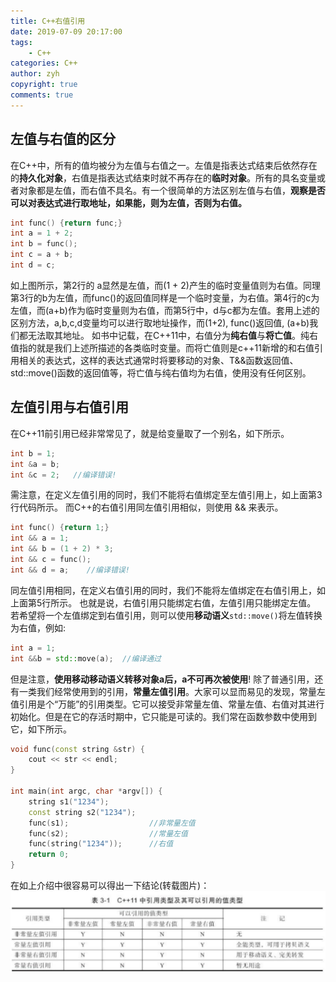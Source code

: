 ```yaml
---
title: C++右值引用
date: 2019-07-09 20:17:00
tags:
    - C++
categories: C++
author: zyh
copyright: true
comments: true
---
```

## 左值与右值的区分
在C++中，所有的值均被分为左值与右值之一。左值是指表达式结束后依然存在的**持久化对象**，右值是指表达式结束时就不再存在的**临时对象**。所有的具名变量或者对象都是左值，而右值不具名。有一个很简单的方法区别左值与右值，**观察是否可以对表达式进行取地址，如果能，则为左值，否则为右值。**
```C++
int func() {return func;}
int a = 1 + 2;
int b = func();
int c = a + b;
int d = c;
```
如上图所示，第2行的 a显然是左值，而(1 + 2)产生的临时变量值则为右值。同理第3行的b为左值，而func()的返回值同样是一个临时变量，为右值。第4行的c为左值，而(a+b)作为临时变量则为右值，而第5行中，d与c都为左值。套用上述的区别方法，a,b,c,d变量均可以进行取地址操作，而(1+2), func()返回值, (a+b)我们都无法取其地址。
如书中记载，在C++11中，右值分为**纯右值**与**将亡值**。纯右值指的就是我们上述所描述的各类临时变量。而将亡值则是c++11新增的和右值引用相关的表达式，这样的表达式通常时将要移动的对象、T&&函数返回值、std::move()函数的返回值等，将亡值与纯右值均为右值，使用没有任何区别。
## 左值引用与右值引用
在C++11前引用已经非常常见了，就是给变量取了一个别名，如下所示。
```C++
int b = 1;
int &a = b;
int &c = 2;   //编译错误!
```
需注意，在定义左值引用的同时，我们不能将右值绑定至左值引用上，如上面第3行代码所示。
而C++的右值引用同左值引用相似，则使用 && 来表示。
```C++
int func() {return 1;}
int && a = 1;
int && b = (1 + 2) * 3;
int && c = func();
int && d = a;    //编译错误!
```
同左值引用相同，在定义右值引用的同时，我们不能将左值绑定在右值引用上，如上面第5行所示。
也就是说，右值引用只能绑定右值，左值引用只能绑定左值。
若希望将一个左值绑定到右值引用，则可以使用**移动语义**`std::move()`将左值转换为右值，例如:
```C++
int a = 1;
int &&b = std::move(a);  //编译通过
```
但是注意，**使用移动移动语义转移对象a后，a不可再次被使用**!
除了普通引用，还有一类我们经常使用到的引用，**常量左值引用**。大家可以显而易见的发现，常量左值引用是个“万能”的引用类型。它可以接受非常量左值、常量左值、右值对其进行初始化。但是在它的存活时期中，它只能是可读的。我们常在函数参数中使用到它，如下所示。
```C++
void func(const string &str) {
	cout << str << endl;
}

int main(int argc, char *argv[]) {
	string s1("1234");
	const string s2("1234");
	func(s1);                  //非常量左值
	func(s2);                  //常量左值
	func(string("1234"));      //右值
	return 0;
}
```
在如上介绍中很容易可以得出一下结论(转载图片)：
![表格1](C++-02/1.png)